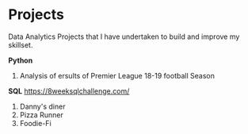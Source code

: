 # Projects
Data Analytics Projects that I have undertaken to build and improve my skillset.

**Python**
1. Analysis of  ersults of Premier League 18-19 football Season


**SQL**
https://8weeksqlchallenge.com/

1. Danny's diner
2. Pizza Runner
3. Foodie-Fi
